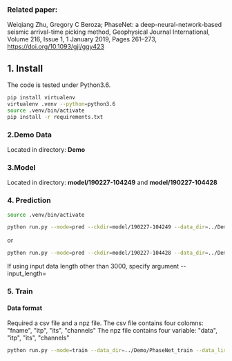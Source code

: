 ### Related paper:
Weiqiang Zhu, Gregory C Beroza; PhaseNet: a deep-neural-network-based seismic arrival-time picking method, Geophysical Journal International, Volume 216, Issue 1, 1 January 2019, Pages 261–273, https://doi.org/10.1093/gji/ggy423

## 1. Install
The code is tested under Python3.6.

```bash
pip install virtualenv
virtualenv .venv --python=python3.6
source .venv/bin/activate
pip install -r requirements.txt
```

### 2.Demo Data

Located in directory: **Demo**

### 3.Model
Located in directory: **model/190227-104249** and **model/190227-104428**

### 4. Prediction
~~~bash
source .venv/bin/activate
~~~
~~~bash
python run.py --mode=pred --ckdir=model/190227-104249 --data_dir=../Demo/PhaseNet_test --data_list=../Demo/PhaseNet_test.csv --output_dir=./output --plot_figure --save_result
~~~
or 
~~~bash
python run.py --mode=pred --ckdir=model/190227-104428 --data_dir=../Demo/PhaseNet_test --data_list=../Demo/PhaseNet_test.csv --output_dir=./output --plot_figure --save_result
~~~

If using input data length other than 3000, specify argument --input_length=

### 5. Train

#### Data format
Required a csv file and a npz file.
The csv file contains four colomns: "fname", "itp", "its", "channels"
The npz file contains four variable: "data", "itp", "its", "channels"

~~~bash
python run.py --mode=train --data_dir=../Demo/PhaseNet_train --data_list=../Demo/PhaseNet_train.csv --batch_size=20
~~~